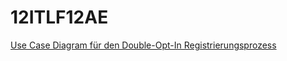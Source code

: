 # 12ITLF12AE
[Use Case Diagram für den Double-Opt-In Registrierungsprozess](UseCaseDoubleOptIn.png)
